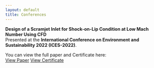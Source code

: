 ```yaml
---
layout: default
title: Conferences
---
```



**Design of a Scramjet Inlet for Shock-on-Lip Condition at Low Mach Number Using CFD**  
Presented at the **International Conference on Environment and Sustainability 2022 (ICES-2022)**.

You can view the full paper and Certificate  here:  
[View Paper](files/ices_paper.pdf) 
[View Certificate](files/Conference_Certificate.pdf)